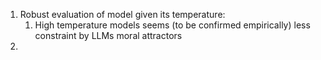  1. Robust evaluation of model given its temperature: 
	 1. High temperature models seems (to be confirmed empirically) less constraint by LLMs moral attractors 
2.  